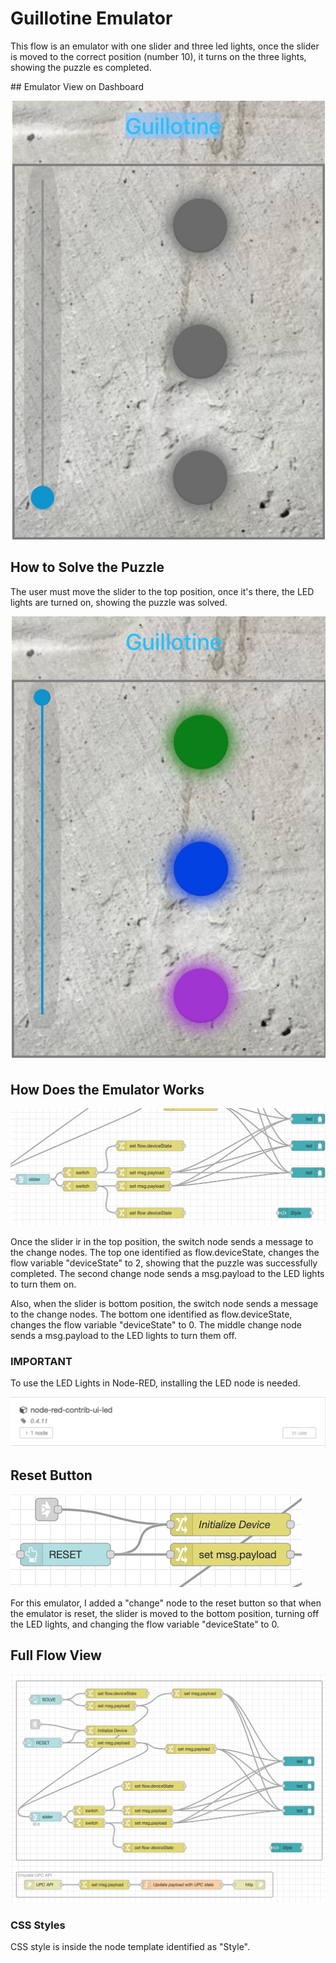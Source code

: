 # Guillotine Emulator 

This flow is an emulator with one slider and three led lights, once the slider is moved to the correct position (number 10), it turns on the three lights, showing the puzzle es completed. 

## Emulator View on Dashboard 

![Emulator View on Dashboard ](https://github.com/gabrielcor/node-redescape-EscapeRoomSupplier/blob/develop_Rodrigo/Documentation/screenshots/guillotine0.png)


## How to Solve the Puzzle

The user must move the slider to the top position, once it's there, the LED lights are turned on, showing the puzzle was solved.


![Emulators showing led lights](https://github.com/gabrielcor/node-redescape-EscapeRoomSupplier/blob/develop_Rodrigo/Documentation/screenshots/guillotine1.png)


## How Does the Emulator Works

![Emulator Nodes](https://github.com/gabrielcor/node-redescape-EscapeRoomSupplier/blob/develop_Rodrigo/Documentation/screenshots/guillotine2.png)

Once the slider ir in the top position, the switch node sends a message to the change nodes. The top one identified as flow.deviceState, changes the flow variable "deviceState" to 2, showing that the puzzle was successfully completed. The second change node sends a msg.payload to the LED lights to turn them on. 

Also, when the slider is bottom position, the switch node sends a message to the change nodes.
The bottom one identified as flow.deviceState, changes the flow variable "deviceState" to 0. 
The middle change node sends a msg.payload to the LED lights to turn them off.

### IMPORTANT
To use the LED Lights in Node-RED, installing the LED node is needed. 

![Led node](https://github.com/gabrielcor/node-redescape-EscapeRoomSupplier/blob/develop_Rodrigo/Documentation/screenshots/guillotine3.png)


## Reset Button
![Reset button](https://github.com/gabrielcor/node-redescape-EscapeRoomSupplier/blob/develop_Rodrigo/Documentation/screenshots/guillotine4.png)

For this emulator, I added a "change" node to the reset button so that when the emulator is reset, the slider is moved to the bottom position, turning off the LED lights, and changing the flow variable "deviceState" to 0. 


## Full Flow View 
![Full Flow View](https://github.com/gabrielcor/node-redescape-EscapeRoomSupplier/blob/develop_Rodrigo/Documentation/screenshots/guillotine5.png)


### CSS Styles
CSS style is inside the node template identified as "Style".
 